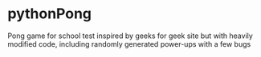 # pythonPong
Pong game for school test inspired by geeks for geek site but with heavily modified code, including randomly generated power-ups with a few bugs
